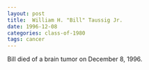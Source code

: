 ```yaml
---
layout: post
title:  William H. "Bill" Taussig Jr.
date: 1996-12-08
categories: class-of-1980
tags: cancer
---
```

Bill died of a brain tumor on December 8, 1996.
